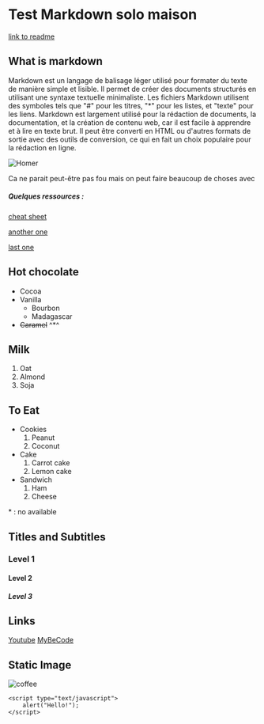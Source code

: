 # Test Markdown solo maison
[link to readme](README.md)
## What is markdown
Markdown est un langage de balisage léger utilisé pour formater du texte de manière simple et lisible. Il permet de créer des documents structurés en utilisant une syntaxe textuelle minimaliste. Les fichiers Markdown utilisent des symboles tels que "#" pour les titres, "*" pour les listes, et "texte" pour les liens. Markdown est largement utilisé pour la rédaction de documents, la documentation, et la création de contenu web, car il est facile à apprendre et à lire en texte brut. Il peut être converti en HTML ou d'autres formats de sortie avec des outils de conversion, ce qui en fait un choix populaire pour la rédaction en ligne.

![Homer](https://static-cse.canva.com/blob/604057/giphy3.gif)

Ca ne parait peut-être pas fou mais on peut faire beaucoup de choses avec

##### Quelques ressources : 

[cheat sheet](https://www.freecodecamp.org/news/markdown-cheatsheet/
)

[another one](https://experienceleague.adobe.com/docs/contributor/contributor-guide/writing-essentials/markdown.html?lang=fr)

[last one](https://docs.zettlr.com/fr/reference/markdown-basics/)

## Hot chocolate

- Cocoa
- Vanilla
  - Bourbon
  - Madagascar
- ~~Caramel~~ ^*^

## Milk

1. Oat
2. Almond
3. Soja

## To Eat

- Cookies
    1. Peanut
    2. Coconut
- Cake
  1. Carrot cake
  2. Lemon cake
- Sandwich
    1. Ham
    2. Cheese

<p>* : no available</p>

## Titles and Subtitles

### Level 1

#### Level 2

##### Level 3

## Links
[Youtube](https://www.youtube.com/)
[MyBeCode](https://my.becode.org/dashboard)

## Static Image

![coffee](https://img.passeportsante.net/1200x675/2021-05-03/i101986-cafe-nu.webp)



```
<script type="text/javascript">
    alert("Hello!");
</script>
```

